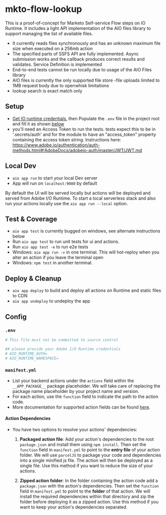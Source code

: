# mkto-flow-lookup

This is a proof-of-concept for Marketo Self-service Flow steps on IO Runtime.  It includes a light API implementation of the AIO files library to support managing the list of available files.  

- It currently reads files synchronously and has an unknown maximum file size when executed on a 256mb action
- The specified parts of SSFS API are fully implemented.  Async submission works and the callback produces correct results and validates.  Service Definition is implemented
- End-to-end tests cannot be run locally due to usage of the AIO Files library
- AIO files is currently the only supported file store
  -file uploads limited to 1MB request body due to openwhisk limitations
- lookup search is exact match only


## Setup

- [Get IO runtime credentials.](https://www.adobe.io/apis/experienceplatform/runtime/docs.html#!adobedocs/adobeio-runtime/master/getting_started.md) then Populate the `.env` file in the project root and fill it as shown [below](#env)
- you'll need an Access Token to run the tests.  tests expect this to be in '.secrets/auth' and for the module to have an "access_token" property containing the access token string.  Instructions here: https://www.adobe.io/authentication/auth-methods.html#!AdobeDocs/adobeio-auth/master/JWT/JWT.md

## Local Dev

- `aio app run` to start your local Dev server
- App will run on `localhost:9080` by default

By default the UI will be served locally but actions will be deployed and served from Adobe I/O Runtime. To start a
local serverless stack and also run your actions locally use the `aio app run --local` option.

## Test & Coverage


- `aio app test` is currently bugged on windows, see alternate instructions below
- Run `aio app test` to run unit tests for ui and actions.  
- Run `aio app test -e` to run e2e tests
- Windows: `aio app run -v` in one terminal.  This will hot-reploy when you alter an action if you leave the terminal open
- Windows: `npm test` in another terminal.

## Deploy & Cleanup

- `aio app deploy` to build and deploy all actions on Runtime and static files to CDN
- `aio app undeploy` to undeploy the app

## Config

### `.env`

```bash
# This file must not be committed to source control

## please provide your Adobe I/O Runtime credentials
# AIO_RUNTIME_AUTH=
# AIO_RUNTIME_NAMESPACE=
```

### `manifest.yml`

- List your backend actions under the `actions` field within the `__APP_PACKAGE__`
package placeholder. We will take care of replacing the package name placeholder
by your project name and version.
- For each action, use the `function` field to indicate the path to the action
code.
- More documentation for supported action fields can be found
[here](https://github.com/apache/incubator-openwhisk-wskdeploy/blob/master/specification/html/spec_actions.md#actions).

#### Action Dependencies

- You have two options to resolve your actions' dependencies:

  1. **Packaged action file**: Add your action's dependencies to the root
   `package.json` and install them using `npm install`. Then set the `function`
   field in `manifest.yml` to point to the **entry file** of your action
   folder. We will use `parcelJS` to package your code and dependencies into a
   single minified js file. The action will then be deployed as a single file.
   Use this method if you want to reduce the size of your actions.

  2. **Zipped action folder**: In the folder containing the action code add a
     `package.json` with the action's dependencies. Then set the `function`
     field in `manifest.yml` to point to the **folder** of that action. We will
     install the required dependencies within that directory and zip the folder
     before deploying it as a zipped action. Use this method if you want to keep
     your action's dependencies separated.
